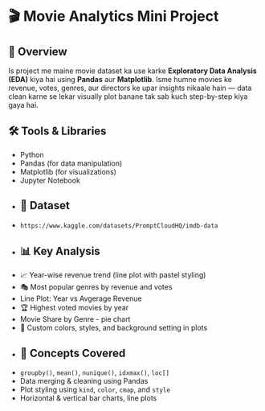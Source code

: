 # 🎬 Movie Analytics Mini Project

## 📌 Overview
Is project me maine movie dataset ka use karke **Exploratory Data Analysis (EDA)** kiya hai using **Pandas** aur **Matplotlib**.
Isme humne movies ke revenue, votes, genres, aur directors ke upar insights nikaale hain — data clean karne se lekar visually plot banane tak sab kuch step-by-step kiya gaya hai.
## 🛠️ Tools & Libraries
- Python
- Pandas (for data manipulation)
- Matplotlib (for visualizations)
- Jupyter Notebook
- ## 📂 Dataset
- `https://www.kaggle.com/datasets/PromptCloudHQ/imdb-data`
- ## 📊 Key Analysis
- 📈 Year-wise revenue trend (line plot with pastel styling)
- 🎭 Most popular genres by revenue and votes
- Line Plot: Year vs Avgerage Revenue
- 🏆 Highest voted movies by year
- Movie Share by Genre - pie chart
- 🎨 Custom colors, styles, and background setting in plots
- ## 🧠 Concepts Covered
- `groupby()`, `mean()`, `nunique()`, `idxmax()`, `loc[]`
- Data merging & cleaning using Pandas
- Plot styling using `kind`, `color`, `cmap`, and `style`
- Horizontal & vertical bar charts, line plots
